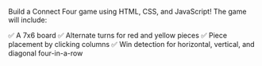 Build a Connect Four game using HTML, CSS, and JavaScript! The game will include:

✅ A 7x6 board
✅ Alternate turns for red and yellow pieces
✅ Piece placement by clicking columns
✅ Win detection for horizontal, vertical, and diagonal four-in-a-row
